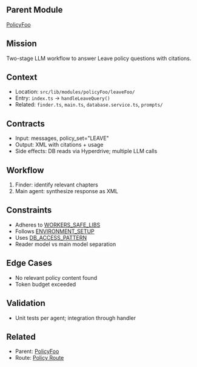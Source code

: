 ## Parent Module
[PolicyFoo](./module.policyFoo.md)

## Mission

Two-stage LLM workflow to answer Leave policy questions with citations.

## Context

- Location: `src/lib/modules/policyFoo/leaveFoo/`
- Entry: `index.ts` → `handleLeaveQuery()`
- Related: `finder.ts`, `main.ts`, `database.service.ts`, `prompts/`

## Contracts

- Input: messages, policy_set="LEAVE"
- Output: XML with citations + usage
- Side effects: DB reads via Hyperdrive; multiple LLM calls

## Workflow

1. Finder: identify relevant chapters
2. Main agent: synthesize response as XML

## Constraints

- Adheres to [WORKERS_SAFE_LIBS](./core.md#workers_safe_libs)
- Follows [ENVIRONMENT_SETUP](./core.md#environment_setup)
- Uses [DB_ACCESS_PATTERN](./core.md#db_access_pattern)
- Reader model vs main model separation

## Edge Cases

- No relevant policy content found
- Token budget exceeded

## Validation

- Unit tests per agent; integration through handler

## Related

- Parent: [PolicyFoo](./module.policyFoo.md)
- Route: [Policy Route](./routes.md#policy-route)
